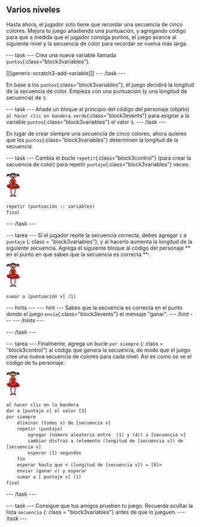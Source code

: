 ## Varios niveles

Hasta ahora, el jugador solo tiene que recordar una secuencia de cinco colores. Mejora tu juego añadiendo una puntuación, y agregando código para que a medida que el jugador consiga puntos, el juego avance al siguiente nivel y la secuencia de color para recordar se vuelva más larga.

\--- task \--- Crea una nueva variable llamada `puntos`{:class="block3variables"}.

[[[generic-scratch3-add-variable]]] \--- /task \---

En base a los `puntos`{:class="block3variables"}, el juego decidirá la longitud de la secuencia de color. Empieza con una puntuación (y una longitud de secuencia) de `3`.

\--- task \--- Añade un bloque al principio del código del personaje (objeto) `al hacer clic en bandera verde`{:class="block3events"} para asignar a la variable `puntos`{:class="block3variables"} el valor `3`. \--- /task \---

En lugar de crear siempre una secuencia de cinco colores, ahora quieres que los `puntos`{:class="block3variables"} determinen la longitud de la secuencia.

\--- task \--- Cambia el bucle `repetir`{:class="block3control"} (para crear la secuencia de color) para repetir `puntaje`{:class="block3variables"} veces:

![objeto](images/ballerina.png)

```blocks3
repetir (puntuación :: variables)
final
```

\--- /task \---

\--- tarea \--- Si el jugador repite la secuencia correcta, debes agregar ` 1 ` a ` puntaje` {: class = "block3variables"}, y al hacerlo aumenta la longitud de la siguiente secuencia. Agrega el siguiente bloque al código del personaje ** en el punto en que sabes que la secuencia es correcta **:

![objeto](images/ballerina.png)

```blocks3
sumar a [puntuación v] (1)
```

\--- hints \--- \--- hint \--- Sabes que la secuencia es correcta en el punto donde el juego `envía`{:class="block3events"} el mensaje "ganar". \--- /hint \--- \--- /hints \---

\--- /task \---

\--- tarea \--- Finalmente, agrega un bucle ` por siempre ` {: class = "block3control"} al código que genera la secuencia, de modo que el juego cree una nueva secuencia de colores para cada nivel. Así es como se ve el código de tu personaje:

![bailarina](images/ballerina.png)

```blocks3
al hacer clic en la bandera
dar a [puntaje v] el valor [3]
por siempre
    eliminar (todos v) de [secuencia v]
    repetir (puntaje)
        agregar (número aleatorio entre  (1) y (4)) a [secuencia v]
        cambiar disfraz a (elemento (longitud de [secuencia v]) de [secuencia v]
        esperar (1) segundos
    fin
    esperar hasta que < (longitud de [secuencia v]) = [0]>
    enviar (ganar v) y esperar
    sumar a [ puntaje v] (1)
final
```

\--- /task \---

\--- task \--- Consigue que tus amigos prueben tu juego. Recuerda ocultar la lista ` secuencia ` {: class = "block3variables"} antes de que lo jueguen. \--- /task \---